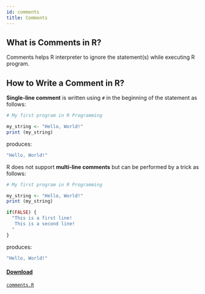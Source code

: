 ```yaml
---
id: comments
title: Comments
---
```


## What is Comments in R?

Comments helps R interpreter to ignore the statement(s) while executing R program.

## How to Write a Comment in R?

**Single-line comment** is written using `#` in the beginning of the statement as follows:

```r
# My first program in R Programming

my_string <- "Hello, World!"
print (my_string)
```

produces:

```r
"Hello, World!"
```

R does not support **multi-line comments** but can be performed by a trick as follows:

```r
# My first program in R Programming

my_string <- "Hello, World!"
print (my_string)

if(FALSE) {
  "This is a first line!
   This is a second line!
  "
}
```

produces:

```r
"Hello, World!"
```

#### <u>Download</u>
[`comments.R`](https://github.com/Rajesh-Detroja/R/blob/master/getting_started/comments.R)
